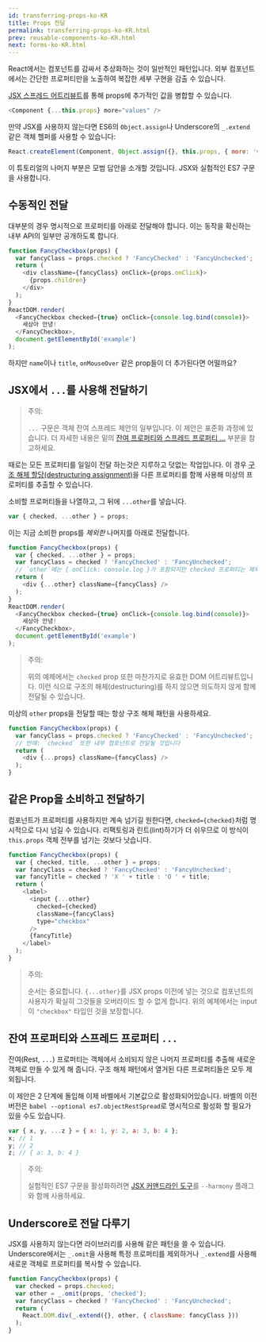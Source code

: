 ```yaml
---
id: transferring-props-ko-KR
title: Props 전달
permalink: transferring-props-ko-KR.html
prev: reusable-components-ko-KR.html
next: forms-ko-KR.html
---
```


React에서는 컴포넌트를 감싸서 추상화하는 것이 일반적인 패턴입니다. 외부 컴포넌트에서는 간단한 프로퍼티만을 노출하여 복잡한 세부 구현을 감출 수 있습니다.

[JSX 스프레드 어트리뷰트](/react/docs/jsx-spread-ko-KR.html)를 통해 props에 추가적인 값을 병합할 수 있습니다.

```javascript
<Component {...this.props} more="values" />
```

만약 JSX를 사용하지 않는다면 ES6의 `Object.assign`나 Underscore의 `_.extend` 같은 객체 헬퍼를 사용할 수 있습니다:

```javascript
React.createElement(Component, Object.assign({}, this.props, { more: 'values' }));
```

이 튜토리얼의 나머지 부분은 모범 답안을 소개할 것입니다. JSX와 실험적인 ES7 구문을 사용합니다.

## 수동적인 전달

대부분의 경우 명시적으로 프로퍼티를 아래로 전달해야 합니다. 이는 동작을 확신하는 내부 API의 일부만 공개하도록 합니다.

```javascript
function FancyCheckbox(props) {
  var fancyClass = props.checked ? 'FancyChecked' : 'FancyUnchecked';
  return (
    <div className={fancyClass} onClick={props.onClick}>
      {props.children}
    </div>
  );
}
ReactDOM.render(
  <FancyCheckbox checked={true} onClick={console.log.bind(console)}>
    세상아 안녕!
  </FancyCheckbox>,
  document.getElementById('example')
);
```

하지만 `name`이나 `title`, `onMouseOver` 같은 prop들이 더 추가된다면 어떨까요?

## JSX에서 `...`를 사용해 전달하기

> 주의:
>
> `...` 구문은 객체 잔여 스프레드 제안의 일부입니다. 이 제안은 표준화 과정에 있습니다. 더 자세한 내용은 밑의 [잔여 프로퍼티와 스프레드 프로퍼티 ...](/react/docs/transferring-props.html#rest-and-spread-properties-...) 부분을 참고하세요.


때로는 모든 프로퍼티를 일일이 전달 하는것은 지루하고 덧없는 작업입니다. 이 경우 [구조 해체 할당(destructuring assignment)](https://developer.mozilla.org/en-US/docs/Web/JavaScript/Reference/Operators/Destructuring_assignment)을 다른 프로퍼티를 함께 사용해 미상의 프로퍼티를 추출할 수 있습니다.

소비할 프로퍼티들을 나열하고, 그 뒤에 `...other`를 넣습니다.

```javascript
var { checked, ...other } = props;
```

이는 지금 소비한 props를 *제외한* 나머지를 아래로 전달합니다.

```javascript
function FancyCheckbox(props) {
  var { checked, ...other } = props;
  var fancyClass = checked ? 'FancyChecked' : 'FancyUnchecked';
  // `other`에는 { onClick: console.log }가 포함되지만 checked 프로퍼티는 제외됩니다
  return (
    <div {...other} className={fancyClass} />
  );
}
ReactDOM.render(
  <FancyCheckbox checked={true} onClick={console.log.bind(console)}>
    세상아 안녕!
  </FancyCheckbox>,
  document.getElementById('example')
);
```

> 주의:
>
> 위의 예제에서는 `checked` prop 또한 마찬가지로 유효한 DOM 어트리뷰트입니다. 이런 식으로 구조의 해체(destructuring)를 하지 않으면 의도하지 않게 함께 전달될 수 있습니다.

미상의 `other` props을 전달할 때는 항상 구조 해체 패턴을 사용하세요.

```javascript
function FancyCheckbox(props) {
  var fancyClass = props.checked ? 'FancyChecked' : 'FancyUnchecked';
  // 반례: `checked` 또한 내부 컴포넌트로 전달될 것입니다
  return (
    <div {...props} className={fancyClass} />
  );
}
```

## 같은 Prop을 소비하고 전달하기

컴포넌트가 프로퍼티를 사용하지만 계속 넘기길 원한다면, `checked={checked}`처럼 명시적으로 다시 넘길 수 있습니다. 리팩토링과 린트(lint)하기가 더 쉬우므로 이 방식이 `this.props` 객체 전부를 넘기는 것보다 낫습니다.

```javascript
function FancyCheckbox(props) {
  var { checked, title, ...other } = props;
  var fancyClass = checked ? 'FancyChecked' : 'FancyUnchecked';
  var fancyTitle = checked ? 'X ' + title : 'O ' + title;
  return (
    <label>
      <input {...other}
        checked={checked}
        className={fancyClass}
        type="checkbox"
      />
      {fancyTitle}
    </label>
  );
}
```

> 주의:
>
> 순서는 중요합니다. `{...other}`를 JSX props 이전에 넣는 것으로 컴포넌트의 사용자가 확실히 그것들을 오버라이드 할 수 없게 합니다. 위의 예제에서는 input이 `"checkbox"` 타입인 것을 보장합니다.

<a name="rest-and-spread-properties-..."></a>
## 잔여 프로퍼티와 스프레드 프로퍼티 `...`

잔여(Rest, `...`) 프로퍼티는 객체에서 소비되지 않은 나머지 프로퍼티를 추출해 새로운 객체로 만들 수 있게 해 줍니다. 구조 해체 패턴에서 열거된 다른 프로퍼티들은 모두 제외됩니다.

이 제안은 2 단계에 돌입해 이제 바벨에서 기본값으로 활성화되어있습니다. 바벨의 이전 버전은 `babel --optional es7.objectRestSpread`로 명시적으로 활성화 할 필요가 있을 수도 있습니다.

```javascript
var { x, y, ...z } = { x: 1, y: 2, a: 3, b: 4 };
x; // 1
y; // 2
z; // { a: 3, b: 4 }
```

> 주의:
>
> 실험적인 ES7 구문을 활성화하려면 [JSX 커맨드라인 도구](https://www.npmjs.com/package/react-tools)를 `--harmony` 플래그와 함께 사용하세요.

## Underscore로 전달 다루기

JSX를 사용하지 않는다면 라이브러리를 사용해 같은 패턴을 쓸 수 있습니다. Underscore에서는 `_.omit`을 사용해 특정 프로퍼티를 제외하거나 `_.extend`를 사용해 새로운 객체로 프로퍼티를 복사할 수 있습니다.

```javascript
function FancyCheckbox(props) {
  var checked = props.checked;
  var other = _.omit(props, 'checked');
  var fancyClass = checked ? 'FancyChecked' : 'FancyUnchecked';
  return (
    React.DOM.div(_.extend({}, other, { className: fancyClass }))
  );
}
```
